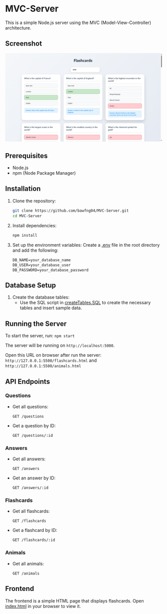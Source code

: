 # MVC-Server

This is a simple Node.js server using the MVC (Model-View-Controller) architecture.

## Screenshot
![screenshot](image-1.png)

## Prerequisites

- Node.js
- npm (Node Package Manager)

## Installation

1. Clone the repository:
    ```sh
    git clone https://github.com/bawfng04/MVC-Server.git
    cd MVC-Server
    ```

2. Install dependencies:
    ```sh
    npm install
    ```

3. Set up the environment variables:
    Create a [.env](http://_vscodecontentref_/1) file in the root directory and add the following:
    ```env
    DB_NAME=your_database_name
    DB_USER=your_database_user
    DB_PASSWORD=your_database_password
    ```

## Database Setup

1. Create the database tables:
    - Use the SQL script in [createTables.SQL](http://_vscodecontentref_/2) to create the necessary tables and insert sample data.

## Running the Server

To start the server, run:
    ```
    npm start
    ```

The server will be running on `http://localhost:5000`.

Open this URL on browser after run the server: `http://127.0.0.1:5500/flashcards.html` and `http://127.0.0.1:5500/animals.html`

## API Endpoints

### Questions

- Get all questions:
    ```
    GET /questions
    ```

- Get a question by ID:
    ```
    GET /questions/:id
    ```

### Answers

- Get all answers:
    ```
    GET /answers
    ```

- Get an answer by ID:
    ```
    GET /answers/:id
    ```

### Flashcards

- Get all flashcards:
    ```
    GET /flashcards
    ```

- Get a flashcard by ID:
    ```
    GET /flashcards/:id
    ```

### Animals

- Get all animals:
    ```
    GET /animals
    ```

## Frontend

The frontend is a simple HTML page that displays flashcards. Open [index.html](http://_vscodecontentref_/3) in your browser to view it.
